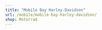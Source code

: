```yaml
---
title: "Mobile Bay Harley-Davidson"
url: /mobile/mobile-bay-harley-davidson/
shop: Motorrad
---
```


